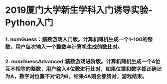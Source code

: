 # 2019厦门大学新生学科入门诱导实验-Python入门
### 1. numGuess：猜数游戏入门版。计算机随机生成一个1-100的整数，用户每次输入一个整数与计算机生成的数比对。
### 2. numGuessAdvanced:猜数游戏进阶版。计算机随机生成一个4位互不相等的整数，用户输入4位数进行比对，如果位置和数字都正确记为A，数字对位置不对记为B，结果4A则全部猜对，游戏结束。
